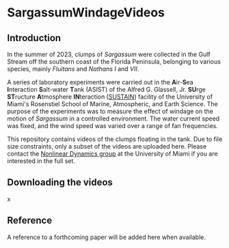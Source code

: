 # SargassumWindageVideos

## Introduction

In the summer of 2023, clumps of *Sargassum* were collected in the Gulf Stream off the southern coast of the Florida Peninsula, belonging to various species, mainly *Fluitans* and *Nathans I* and *VII*.

A series of laboratory experiments were carried out in the **A**ir-**S**ea **I**nteraction **S**alt-water **T**ank (ASIST) of the Alfred G. Glassell, Jr. **SU**rge **ST**ructure **A**tmosphere **IN**teraction ([SUSTAIN](https://sustain.rsmas.miami.edu/)) facility of the University of Miami's Rosenstiel School of Marine, Atmospheric, and Earth Science. The purpose of the experiments was to measure the effect of windage on the motion of *Sargassum* in a controlled environment. The water current speed was fixed, and the wind speed was varied over a range of fan frequencies.

This repository contains videos of the clumps floating in the tank. Due to file size constraints, only a subset of the videos are uploaded here. Please contact the [Nonlinear Dynamics group](https://nonlinear.earth.miami.edu/index.html) at the University of Miami if you are interested in the full set.

## Downloading the videos

x

## Reference

A reference to a forthcoming paper will be added here when available.
